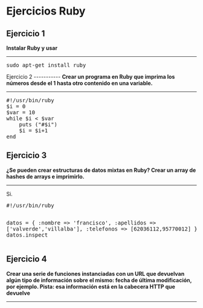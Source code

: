 Ejercicios Ruby
===============
Ejercicio 1
-----------
<strong>Instalar Ruby y usar</strong>
<hr>
<pre>
sudo apt-get install ruby
</pre>
Ejercicio 2
-----------
<strong>Crear un programa en Ruby que imprima los números desde el 1 hasta otro contenido en una variable.</strong>
<hr>
<pre>
#!/usr/bin/ruby
$i = 0
$var = 10
while $i < $var
	puts ("#$i")
	$i = $i+1
end
</pre>

Ejercicio 3
-----------
<strong>¿Se pueden crear estructuras de datos mixtas en Ruby? Crear un array de hashes de arrays e imprimirlo.</strong>
<hr>
Si.
<pre>
#!/usr/bin/ruby

datos = { :nombre => 'francisco',
  :apellidos => ['valverde','villalba'],
  :telefonos => [62036112,95770012] }
puts datos.inspect
</pre>

Ejercicio 4
-----------
<strong>Crear una serie de funciones instanciadas con un URL que devuelvan algún tipo de información sobre el mismo: fecha de última modificación, por ejemplo. Pista: esa información está en la cabecera HTTP que devuelve</strong>
<hr>

